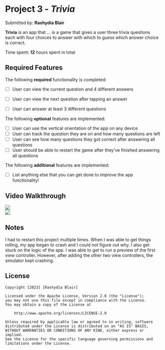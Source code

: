 # Project 3 - *Trivia*

Submitted by: **Rashydia Blair**

**Trivia** is an app that ... is a game that gives a user three trivia questions each with four choices to answer with which to guess which answer choice is correct. 

Time spent: **12** hours spent in total

## Required Features

The following **required** functionality is completed:

- [ ] User can view the current question and 4 different answers
- [ ] User can view the next question after tapping an answer
- [ ] User can answer at least 3 different questions


The following **optional** features are implemented:

- [ ] User can use the vertical orientation of the app on any device
- [ ] User can track the question they are on and how many questions are left
- [ ] User can see how many questions they got correct after answering all questions
- [ ] User should be able to restart the game after they've finished answering all questions

The following **additional** features are implemented:

- [ ] List anything else that you can get done to improve the app functionality!

## Video Walkthrough

<div>
    <a href="https://www.loom.com/share/c6e31ee512f84f0c927472bbb1a0163a">
    </a>
    <a href="https://www.loom.com/share/c6e31ee512f84f0c927472bbb1a0163a">
      <img style="max-width:300px;" src="https://cdn.loom.com/sessions/thumbnails/c6e31ee512f84f0c927472bbb1a0163a-with-play.gif">
    </a>
  </div>
  
  
<div>
    <a href="https://www.loom.com/share/c46d6b67ad384b93a23bb1bf450f042d">
    </a>
    <a href="https://www.loom.com/share/c46d6b67ad384b93a23bb1bf450f042d">
      <img style="max-width:300px;" src="https://cdn.loom.com/sessions/thumbnails/c46d6b67ad384b93a23bb1bf450f042d-with-play.gif">
    </a>
  </div>

## Notes

I had to restart this project multiple times. When I was able to get things rolling, my app began to crash and I could not figure out why. I also get stuck on the logic of the app. I was able to get to run a preview of the first view controller. However, after adding the other two view controllers, the simulator kept crashing. 
## License

    Copyright [2023] [Rashydia Blair]

    Licensed under the Apache License, Version 2.0 (the "License");
    you may not use this file except in compliance with the License.
    You may obtain a copy of the License at

        http://www.apache.org/licenses/LICENSE-2.0

    Unless required by applicable law or agreed to in writing, software
    distributed under the License is distributed on an "AS IS" BASIS,
    WITHOUT WARRANTIES OR CONDITIONS OF ANY KIND, either express or implied.
    See the License for the specific language governing permissions and
    limitations under the License.
